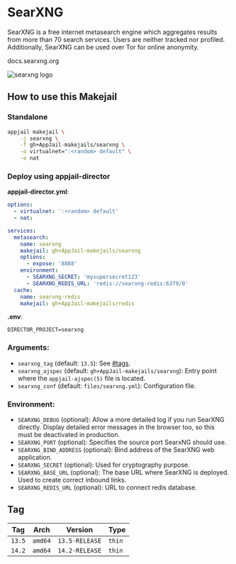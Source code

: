 # SearXNG

SearXNG is a free internet metasearch engine which aggregates results from more than 70 search services. Users are neither tracked nor profiled. Additionally, SearXNG can be used over Tor for online anonymity.

docs.searxng.org

![searxng logo](https://raw.githubusercontent.com/searxng/searxng/master/src/brand/searxng.svg)

## How to use this Makejail

### Standalone

```sh
appjail makejail \
    -j searxng \
    -f gh+AppJail-makejails/searxng \
    -o virtualnet=":<random> default" \
    -o nat
```

### Deploy using appjail-director

**appjail-director.yml**:

```yaml
options:
  - virtualnet: ':<random> default'
  - nat:

services:
  metasearch:
    name: searxng
    makejail: gh+AppJail-makejails/searxng
    options:
      - expose: '8888'
    environment:
      - SEARXNG_SECRET: 'mysupersecret123'
      - SEARXNG_REDIS_URL: 'redis://searxng-redis:6379/0'
  cache:
    name: searxng-redis
    makejail: gh+AppJail-makejails/redis
```

**.env**:

```
DIRECTOR_PROJECT=searxng
```

### Arguments:

* `searxng_tag` (default: `13.5`): See [#tags](#tags).
* `searxng_ajspec` (default: `gh+AppJail-makejails/searxng`): Entry point where the `appjail-ajspec(5)` file is located.
* `searxng_conf` (default: `files/searxng.yml`): Configuration file.

### Environment:

* `SEARXNG_DEBUG` (optional): Allow a more detailed log if you run SearXNG directly. Display detailed error messages in the browser too, so this must be deactivated in production.
* `SEARXNG_PORT` (optional): Specifies the source port SearxNG should use.
* `SEARXNG_BIND_ADDRESS` (optional): Bind address of the SearXNG web application.
* `SEARXNG_SECRET` (optional): Used for cryptography purpose.
* `SEARXNG_BASE_URL` (optional): The base URL where SearXNG is deployed. Used to create correct inbound links.
* `SEARXNG_REDIS_URL` (optional): URL to connect redis database.

## Tag

| Tag    | Arch    | Version        | Type   |
| ------ | ------- | -------------- | ------ |
| `13.5` | `amd64` | `13.5-RELEASE` | `thin` |
| `14.2` | `amd64` | `14.2-RELEASE` | `thin` |
